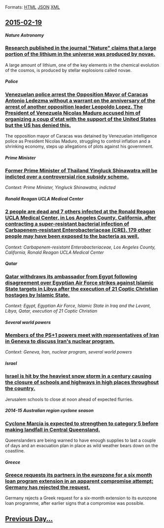 
Formats: [HTML](2015/02/19/index.html)  [JSON](2015/02/19/index.json)  [XML](2015/02/19/index.xml)  

## [2015-02-19](/news/2015/02/19/index.md)

##### Nature Astronomy
### [Research published in the journal "Nature" claims that a large portion of the lithium in the universe was produced by novae. ](/news/2015/02/19/research-published-in-the-journal-nature-claims-that-a-large-portion-of-the-lithium-in-the-universe-was-produced-by-novae.md)
A large amount of lithium, one of the key elements in the chemical evolution of the cosmos, is produced by stellar explosions called novae.

##### Police
### [Venezuelan police arrest the Opposition Mayor of Caracas Antonio Ledezma without a warrant on the anniversary of the arrest of another opposition leader Leopoldo Lopez. The President of Venezuela Nicolas Maduro accused him of organizing a coup d'etat with the support of the United States but the US has denied this. ](/news/2015/02/19/venezuelan-police-arrest-the-opposition-mayor-of-caracas-antonio-ledezma-without-a-warrant-on-the-anniversary-of-the-arrest-of-another-oppos.md)
The opposition mayor of Caracas was detained by Venezuelan intelligence police as President Nicolas Maduro, struggling to control inflation and a shrinking economy, steps up allegations of plots against his government.

##### Prime Minister
### [Former Prime Minister of Thailand Yingluck Shinawatra will be indicted over a controversial rice subsidy scheme. ](/news/2015/02/19/former-prime-minister-of-thailand-yingluck-shinawatra-will-be-indicted-over-a-controversial-rice-subsidy-scheme.md)
_Context: Prime Minister, Yingluck Shinawatra, indicted_

##### Ronald Reagan UCLA Medical Center
### [2 people are dead and 7 others infected at the Ronald Reagan UCLA Medical Center, in Los Angeles County, California, after contracting a super-resistant bacterial infection of Carbapenem-resistant Enterobacteriaceae (CRE). 179 other people may have been exposed to the bacteria as well. ](/news/2015/02/19/2-people-are-dead-and-7-others-infected-at-the-ronald-reagan-ucla-medical-center-in-los-angeles-county-california-after-contracting-a-sup.md)
_Context: Carbapenem-resistant Enterobacteriaceae, Los Angeles County, California, Ronald Reagan UCLA Medical Center_

##### Qatar
### [Qatar withdraws its ambassador from Egypt following disagreement over Egyptian Air Force strikes against Islamic State targets in Libya after the execution of 21 Coptic Christian hostages by Islamic State. ](/news/2015/02/19/qatar-withdraws-its-ambassador-from-egypt-following-disagreement-over-egyptian-air-force-strikes-against-islamic-state-targets-in-libya-afte.md)
_Context: Egypt, Egyptian Air Force, Islamic State in Iraq and the Levant, Libya, Qatar, execution of 21 Coptic Christian_

##### Several world powers
### [Members of the P5+1 powers meet with representatives of Iran in Geneva to discuss Iran's nuclear program. ](/news/2015/02/19/members-of-the-p5-1-powers-meet-with-representatives-of-iran-in-geneva-to-discuss-iran-s-nuclear-program.md)
_Context: Geneva, Iran, nuclear program, several world powers_

##### Israel
### [Israel is hit by the heaviest snow storm in a century causing the closure of schools and highways in high places throughout the country. ](/news/2015/02/19/israel-is-hit-by-the-heaviest-snow-storm-in-a-century-causing-the-closure-of-schools-and-highways-in-high-places-throughout-the-country.md)
Jerusalem schools to close at noon ahead of expected flurries.

##### 2014-15 Australian region cyclone season
### [Cyclone Marcia is expected to strengthen to category 5 before making landfall in Central Queensland. ](/news/2015/02/19/cyclone-marcia-is-expected-to-strengthen-to-category-5-before-making-landfall-in-central-queensland.md)
Queenslanders are being warned to have enough supplies to last a couple of days and an evacuation plan in place as wild weather bears down on the coastline.

##### Greece
### [Greece requests its partners in the eurozone for a six month loan program extension in an apparent compromise attempt; Germany has rejected the request. ](/news/2015/02/19/greece-requests-its-partners-in-the-eurozone-for-a-six-month-loan-program-extension-in-an-apparent-compromise-attempt-germany-has-rejected.md)
Germany rejects a Greek request for a six-month extension to its eurozone loan programme, after earlier signs that a compromise was possible.

## [Previous Day...](/news/2015/02/18/index.md)

